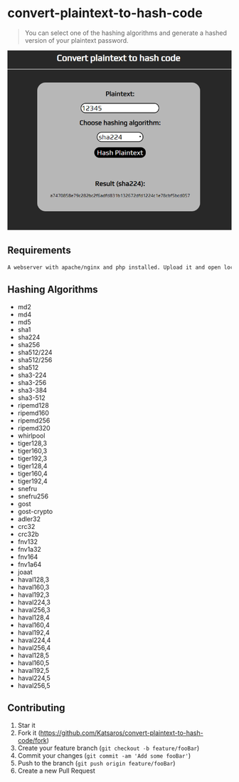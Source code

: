 # convert-plaintext-to-hash-code
> You can select one of the hashing algorithms and generate a hashed version of your plaintext password.

![](sample.png)

## Requirements
```sh
A webserver with apache/nginx and php installed. Upload it and open localhost/index.php in a browser.
```

## Hashing Algorithms
- md2
- md4
- md5
- sha1
- sha224
- sha256
- sha512/224
- sha512/256
- sha512
- sha3-224
- sha3-256
- sha3-384
- sha3-512
- ripemd128
- ripemd160
- ripemd256
- ripemd320
- whirlpool
- tiger128,3
- tiger160,3
- tiger192,3
- tiger128,4
- tiger160,4
- tiger192,4
- snefru
- snefru256
- gost
- gost-crypto
- adler32
- crc32
- crc32b
- fnv132
- fnv1a32
- fnv164
- fnv1a64
- joaat
- haval128,3
- haval160,3
- haval192,3
- haval224,3
- haval256,3
- haval128,4
- haval160,4
- haval192,4
- haval224,4
- haval256,4
- haval128,5
- haval160,5
- haval192,5
- haval224,5
- haval256,5

## Contributing
1. Star it
2. Fork it (<https://github.com/Katsaros/convert-plaintext-to-hash-code/fork>)
3. Create your feature branch (`git checkout -b feature/fooBar`)
4. Commit your changes (`git commit -am 'Add some fooBar'`)
5. Push to the branch (`git push origin feature/fooBar`)
6. Create a new Pull Request
